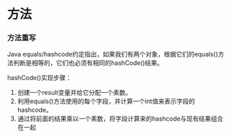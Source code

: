 # 方法

### 方法重写

Java equals/hashcode约定指出，如果我们有两个对象，根据它们的equals()方法判断是相等的，它们也必须有相同的hashCode()结果。

hashCode()实现步骤：

1. 创建一个result变量并给它分配一个素数。
2. 利用equals()方法使用的每个字段，并计算一个int值来表示字段的hashcode。
3. 通过将前面的结果乘以一个素数，将字段计算来的hashcode与现有结果组合在一起